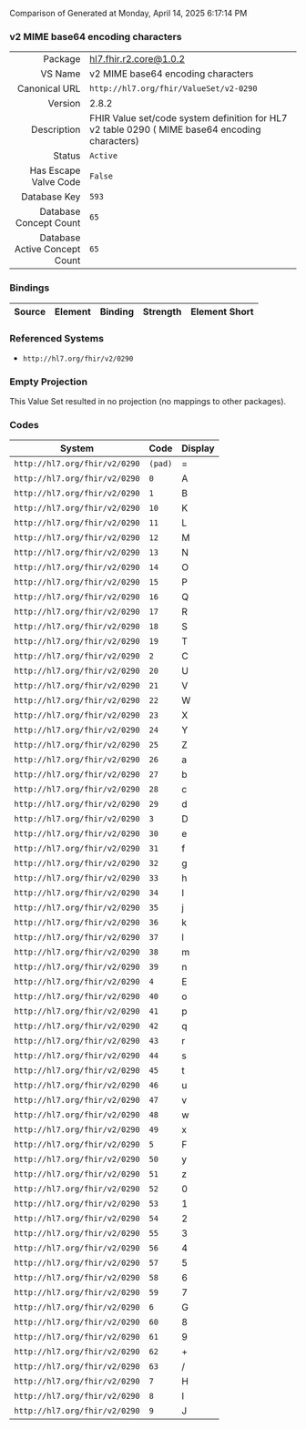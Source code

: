 Comparison of 
Generated at Monday, April 14, 2025 6:17:14 PM

### v2 MIME base64 encoding characters

|      |     |
| ---: | --- |
| Package | hl7.fhir.r2.core@1.0.2 |
| VS Name | v2 MIME base64 encoding characters |
| Canonical URL | `http://hl7.org/fhir/ValueSet/v2-0290` |
| Version | 2.8.2 |
| Description | FHIR Value set/code system definition for HL7 v2 table 0290 ( MIME base64 encoding characters) |
| Status | `Active` |
| Has Escape Valve Code | `False` |
| Database Key | `593` |
| Database Concept Count | `65` |
| Database Active Concept Count | `65` |
### Bindings

| Source | Element | Binding | Strength | Element Short |
| ------ | ------- | ------- | -------- | ------------- |

### Referenced Systems

* `http://hl7.org/fhir/v2/0290`
### Empty Projection

This Value Set resulted in no projection (no mappings to other packages).

### Codes

| System | Code | Display |
| ------ | ---- | ------- |
| `http://hl7.org/fhir/v2/0290` | `(pad)` | = |
| `http://hl7.org/fhir/v2/0290` | `0` | A |
| `http://hl7.org/fhir/v2/0290` | `1` | B |
| `http://hl7.org/fhir/v2/0290` | `10` | K |
| `http://hl7.org/fhir/v2/0290` | `11` | L |
| `http://hl7.org/fhir/v2/0290` | `12` | M |
| `http://hl7.org/fhir/v2/0290` | `13` | N |
| `http://hl7.org/fhir/v2/0290` | `14` | O |
| `http://hl7.org/fhir/v2/0290` | `15` | P |
| `http://hl7.org/fhir/v2/0290` | `16` | Q |
| `http://hl7.org/fhir/v2/0290` | `17` | R |
| `http://hl7.org/fhir/v2/0290` | `18` | S |
| `http://hl7.org/fhir/v2/0290` | `19` | T |
| `http://hl7.org/fhir/v2/0290` | `2` | C |
| `http://hl7.org/fhir/v2/0290` | `20` | U |
| `http://hl7.org/fhir/v2/0290` | `21` | V |
| `http://hl7.org/fhir/v2/0290` | `22` | W |
| `http://hl7.org/fhir/v2/0290` | `23` | X |
| `http://hl7.org/fhir/v2/0290` | `24` | Y |
| `http://hl7.org/fhir/v2/0290` | `25` | Z |
| `http://hl7.org/fhir/v2/0290` | `26` | a |
| `http://hl7.org/fhir/v2/0290` | `27` | b |
| `http://hl7.org/fhir/v2/0290` | `28` | c |
| `http://hl7.org/fhir/v2/0290` | `29` | d |
| `http://hl7.org/fhir/v2/0290` | `3` | D |
| `http://hl7.org/fhir/v2/0290` | `30` | e |
| `http://hl7.org/fhir/v2/0290` | `31` | f |
| `http://hl7.org/fhir/v2/0290` | `32` | g |
| `http://hl7.org/fhir/v2/0290` | `33` | h |
| `http://hl7.org/fhir/v2/0290` | `34` | I |
| `http://hl7.org/fhir/v2/0290` | `35` | j |
| `http://hl7.org/fhir/v2/0290` | `36` | k |
| `http://hl7.org/fhir/v2/0290` | `37` | l |
| `http://hl7.org/fhir/v2/0290` | `38` | m |
| `http://hl7.org/fhir/v2/0290` | `39` | n |
| `http://hl7.org/fhir/v2/0290` | `4` | E |
| `http://hl7.org/fhir/v2/0290` | `40` | o |
| `http://hl7.org/fhir/v2/0290` | `41` | p |
| `http://hl7.org/fhir/v2/0290` | `42` | q |
| `http://hl7.org/fhir/v2/0290` | `43` | r |
| `http://hl7.org/fhir/v2/0290` | `44` | s |
| `http://hl7.org/fhir/v2/0290` | `45` | t |
| `http://hl7.org/fhir/v2/0290` | `46` | u |
| `http://hl7.org/fhir/v2/0290` | `47` | v |
| `http://hl7.org/fhir/v2/0290` | `48` | w |
| `http://hl7.org/fhir/v2/0290` | `49` | x |
| `http://hl7.org/fhir/v2/0290` | `5` | F |
| `http://hl7.org/fhir/v2/0290` | `50` | y |
| `http://hl7.org/fhir/v2/0290` | `51` | z |
| `http://hl7.org/fhir/v2/0290` | `52` | 0 |
| `http://hl7.org/fhir/v2/0290` | `53` | 1 |
| `http://hl7.org/fhir/v2/0290` | `54` | 2 |
| `http://hl7.org/fhir/v2/0290` | `55` | 3 |
| `http://hl7.org/fhir/v2/0290` | `56` | 4 |
| `http://hl7.org/fhir/v2/0290` | `57` | 5 |
| `http://hl7.org/fhir/v2/0290` | `58` | 6 |
| `http://hl7.org/fhir/v2/0290` | `59` | 7 |
| `http://hl7.org/fhir/v2/0290` | `6` | G |
| `http://hl7.org/fhir/v2/0290` | `60` | 8 |
| `http://hl7.org/fhir/v2/0290` | `61` | 9 |
| `http://hl7.org/fhir/v2/0290` | `62` | + |
| `http://hl7.org/fhir/v2/0290` | `63` | / |
| `http://hl7.org/fhir/v2/0290` | `7` | H |
| `http://hl7.org/fhir/v2/0290` | `8` | I |
| `http://hl7.org/fhir/v2/0290` | `9` | J |
